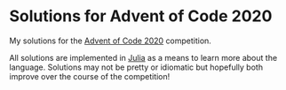 # Solutions for Advent of Code 2020

My solutions for the [Advent of Code 2020](https://adventofcode.com) competition. 

All solutions are implemented in [Julia](https://julialang.org) as a means to learn
more about the language. Solutions may not be pretty or idiomatic but hopefully
both improve over the course of the competition!

